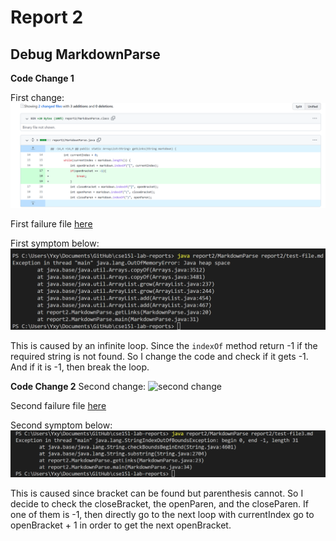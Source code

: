 # Report 2
## Debug MarkdownParse
**Code Change 1**

First change:
![first change](change1.png)

First failure file [here](test-file.md)

First symptom below:
![first symptom](symptom1.png)

This is caused by an infinite loop. Since the `indexOf` method return -1 if the required string is not found. So I change the code and check if it gets -1. And if it is -1, then break the loop.

**Code Change 2**
Second change:
![second change]()

Second failure file [here](test-file3.md)

Second symptom below:
![second symptom](symptom2.png)

This is caused since bracket can be found but parenthesis cannot. So I decide to check the closeBracket, the openParen, and the closeParen. If one of them is -1, then directly go to the next loop with currentIndex go to openBracket + 1 in order to get the next openBracket.